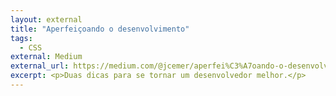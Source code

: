 ```yaml
---
layout: external
title: "Aperfeiçoando o desenvolvimento"
tags:
  - CSS
external: Medium
external_url: https://medium.com/@jcemer/aperfei%C3%A7oando-o-desenvolvimento-5f0e9dbebbfa
excerpt: <p>Duas dicas para se tornar um desenvolvedor melhor.</p>
---
```

